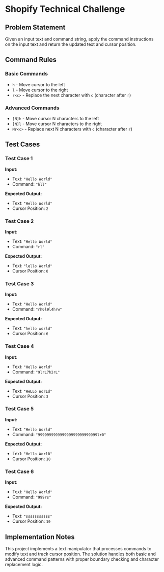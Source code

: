 # Shopify Technical Challenge

## Problem Statement

Given an input text and command string, apply the command instructions on the input text and return the updated text and cursor position.

## Command Rules

### Basic Commands
- `h` - Move cursor to the left
- `l` - Move cursor to the right
- `r<c>` - Replace the next character with `c` (character after `r`)

### Advanced Commands
- `[N]h` - Move cursor N characters to the left
- `[N]l` - Move cursor N characters to the right
- `Nr<c>` - Replace next N characters with `c` (character after `r`)

## Test Cases

### Test Case 1
**Input:**
- Text: `"Hello World"`
- Command: `"hll"`

**Expected Output:**
- Text: `"Hello World"`
- Cursor Position: `2`

### Test Case 2
**Input:**
- Text: `"Hello World"`
- Command: `"rl"`

**Expected Output:**
- Text: `"lello World"`
- Cursor Position: `0`

### Test Case 3
**Input:**
- Text: `"Hello World"`
- Command: `"rh6l9l4hrw"`

**Expected Output:**
- Text: `"hello world"`
- Cursor Position: `6`

### Test Case 4
**Input:**
- Text: `"Hello World"`
- Command: `"9lrL7h2rL"`

**Expected Output:**
- Text: `"HeLLo WorLd"`
- Cursor Position: `3`

### Test Case 5
**Input:**
- Text: `"Hello World"`
- Command: `"999999999999999999999999999lr0"`

**Expected Output:**
- Text: `"Hello Worl0"`
- Cursor Position: `10`

### Test Case 6
**Input:**
- Text: `"Hello World"`
- Command: `"999rs"`

**Expected Output:**
- Text: `"sssssssssss"`
- Cursor Position: `10`

## Implementation Notes

This project implements a text manipulator that processes commands to modify text and track cursor position. The solution handles both basic and advanced command patterns with proper boundary checking and character replacement logic.

